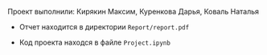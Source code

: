 Проект выполнили: Кирякин Максим, Куренкова Дарья, Коваль Наталья

* Отчет находится в директории `Report/report.pdf`

* Код проекта находся в файле `Project.ipynb`
